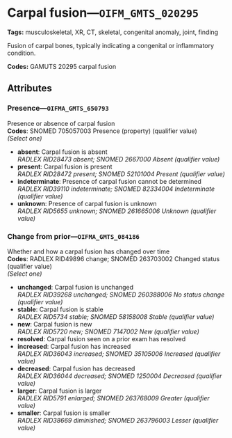 # Carpal fusion—`OIFM_GMTS_020295`

**Tags:** musculoskeletal, XR, CT, skeletal, congenital anomaly, joint, finding

Fusion of carpal bones, typically indicating a congenital or inflammatory condition.

**Codes:** GAMUTS 20295 carpal fusion

## Attributes

### Presence—`OIFMA_GMTS_650793`

Presence or absence of carpal fusion  
**Codes**: SNOMED 705057003 Presence (property) (qualifier value)  
*(Select one)*

- **absent**: Carpal fusion is absent  
_RADLEX RID28473 absent; SNOMED 2667000 Absent (qualifier value)_
- **present**: Carpal fusion is present  
_RADLEX RID28472 present; SNOMED 52101004 Present (qualifier value)_
- **indeterminate**: Presence of carpal fusion cannot be determined  
_RADLEX RID39110 indeterminate; SNOMED 82334004 Indeterminate (qualifier value)_
- **unknown**: Presence of carpal fusion is unknown  
_RADLEX RID5655 unknown; SNOMED 261665006 Unknown (qualifier value)_

### Change from prior—`OIFMA_GMTS_084186`

Whether and how a carpal fusion has changed over time  
**Codes**: RADLEX RID49896 change; SNOMED 263703002 Changed status (qualifier value)  
*(Select one)*

- **unchanged**: Carpal fusion is unchanged  
_RADLEX RID39268 unchanged; SNOMED 260388006 No status change (qualifier value)_
- **stable**: Carpal fusion is stable  
_RADLEX RID5734 stable; SNOMED 58158008 Stable (qualifier value)_
- **new**: Carpal fusion is new  
_RADLEX RID5720 new; SNOMED 7147002 New (qualifier value)_
- **resolved**: Carpal fusion seen on a prior exam has resolved  
- **increased**: Carpal fusion has increased  
_RADLEX RID36043 increased; SNOMED 35105006 Increased (qualifier value)_
- **decreased**: Carpal fusion has decreased  
_RADLEX RID36044 decreased; SNOMED 1250004 Decreased (qualifier value)_
- **larger**: Carpal fusion is larger  
_RADLEX RID5791 enlarged; SNOMED 263768009 Greater (qualifier value)_
- **smaller**: Carpal fusion is smaller  
_RADLEX RID38669 diminished; SNOMED 263796003 Lesser (qualifier value)_